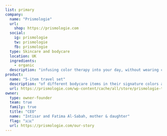 ```yaml
---
list: primary
company:
  name: "Prismologie"
  url:
    shop: https://prismologie.com
  social:
    ig: prismologie
    tw: prismologie
    fb: prismologie
  type: Skincare and bodycare
  location: UK
  ingredients:
    - organic
  description: "infusing color therapy into your day, without wearing color"
product:
  name: "5-item travel set"
  description: "of different bodycare items in their signature colors and scents"
  url: https://prismologie.com/wp-content/cache/all/store/prismologie-travel-set-of-five/index.html
owner:
  type: owner-founder
  team: true
  family: true
  title: "CEO"
  name: "Intisar and Fatima Al-Sabah, mother & daughter"
  flag: "🇰🇼"
  url: https://prismologie.com/our-story
---
```

